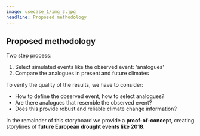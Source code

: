 ```yaml
---
image: usecase_1/img_3.jpg
headline: Proposed methodology
---
```


## Proposed methodology

Two step process:

1. Select simulated events like the observed event: 'analogues'
1. Compare the analogues in present and future climates

To verify the quality of the results, we have to consider:

- How to define the observed event, how to select analogues?
- Are there analogues that resemble the observed event?
- Does this provide robust and reliable climate change information?

In the remainder of this storyboard we provide a **proof-of-concept**, creating
storylines of **future European drought events like 2018**.
